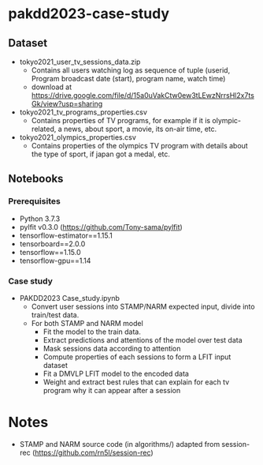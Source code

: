 # pakdd2023-case-study

## Dataset

- tokyo2021_user_tv_sessions_data.zip
	- Contains all users watching log as sequence of tuple (userid, Program broadcast date (start), program name, watch time)
    - download at https://drive.google.com/file/d/15a0uVakCtw0ew3tLEwzNrrsHl2x7tsGk/view?usp=sharing
- tokyo2021_tv_programs_properties.csv
	- Contains properties of TV programs, for example if it is olympic-related, a news, about sport, a movie, its on-air time, etc.
- tokyo2021_olympics_properties.csv
	- Contains properties of the olympics TV program with details about the type of sport, if japan got a medal, etc.

## Notebooks

### Prerequisites

- Python 3.7.3
- pylfit v0.3.0 (https://github.com/Tony-sama/pylfit)
- tensorflow-estimator==1.15.1
- tensorboard==2.0.0
- tensorflow==1.15.0
- tensorflow-gpu==1.14


### Case study
		
- PAKDD2023 Case_study.ipynb
	- Convert user sessions into STAMP/NARM expected input, divide into train/test data.
    - For both STAMP and NARM model
        - Fit the model to the train data.
        - Extract predictions and attentions of the model over test data
        - Mask sessions data according to attention
        - Compute properties of each sessions to form a LFIT input dataset
        - Fit a DMVLP LFIT model to the encoded data
        - Weight and extract best rules that can explain for each tv program why it can appear after a session

# Notes
- STAMP and NARM  source code (in algorithms/) adapted from session-rec (https://github.com/rn5l/session-rec)